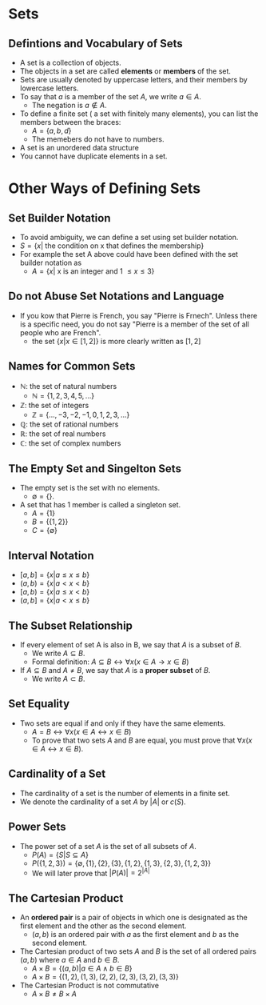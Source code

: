 # Sets
## Defintions and Vocabulary of Sets
- A set is a collection of objects.
- The objects in a set are called **elements** or **members** of the set.
- Sets are usually denoted by uppercase letters, and their members by lowercase letters.
- To say that $a$ is a member of the set $A$, we write $a \in A$.
  - The negation is $a \notin A$.
- To define a finite set ( a set with finitely many elements), you can list the members between the braces:
  - $A = \{a, b, d\}$
  - The memebers do not have to numbers.
- A set is an unordered data structure
- You cannot have duplicate elements in a set.

# Other Ways of Defining Sets
## Set Builder Notation
- To avoid ambiguity, we can define a set using set builder notation.
- $S = \{x |$ the condition on x that defines the membership$\}$
- For example the set A above could have been defined with the set builder notation as 
  - $A = \{x |$ x is an integer and 1 $\leq x \leq 3\}$

## Do not Abuse Set Notations and Language
- If you kow that Pierre is French, you say "Pierre is Frnech". Unless there is a specific need, you do not say "Pierre is a member of the set of all people who are French".
  - the set $\{x | x \in [1,2]\}$ is more clearly written as $[1,2]$

## Names for Common Sets
- $\mathbb{N}$: the set of natural numbers
  - $\mathbb{N} = \{1,2,3,4,5,...\}$
- $\mathbb{Z}$: the set of integers
  - $\mathbb{Z} = \{...,-3,-2,-1,0,1,2,3,...\}$
- $\mathbb{Q}$: the set of rational numbers
- $\mathbb{R}$: the set of real numbers
- $\mathbb{C}$: the set of complex numbers

## The Empty Set and Singelton Sets
- The empty set is the set with no elements.
  - $\emptyset = \{\}$.
- A set that has 1 member is called a singleton set.
  - $A = \{1\}$
  - $B = \{\{1,2\}\}$
  - $C = \{\emptyset\}$

## Interval Notation
- $[a,b] = \{x | a \leq x \leq b\}$
- $(a,b) = \{x | a < x < b\}$
- $[a,b) = \{x | a \leq x < b\}$
- $(a,b] = \{x | a < x \leq b\}$

## The Subset Relationship
- If every element of set A is also in B, we say that $A$ is a subset of $B$.
  - We write $A \subseteq B$.
  - Formal definition: $A \subseteq B \leftrightarrow \forall x (x \in A \rightarrow x \in B)$
- If $A \subseteq B$ and $A \neq B$, we say that $A$ is a **proper subset** of $B$.
  - We write $A \subset B$.

## Set Equality
- Two sets are equal if and only if they have the same elements.
  - $A = B \leftrightarrow \forall x (x \in A \leftrightarrow x \in B)$
  - To prove that two sets $A$ and $B$ are equal, you must prove that $\forall x (x \in A \leftrightarrow x \in B)$.

## Cardinality of a Set
- The cardinality of a set is the number of elements in a finite set.
- We denote the cardinality of a set $A$ by $|A|$ or $c(S)$.

## Power Sets
- The power set of a set $A$ is the set of all subsets of $A$.
  - $P(A) = \{S | S \subseteq A\}$
  - $P(\{1,2,3\}) = \{\emptyset, \{1\}, \{2\}, \{3\}, \{1,2\}, \{1,3\}, \{2,3\}, \{1,2,3\}\}$
  - We will later prove that $|P(A)| = 2^{|A|}$

## The Cartesian Product
- An **ordered pair** is a pair of objects in which one is designated as the first element and the other as the second element.
  - $(a,b)$ is an ordered pair with $a$ as the first element and $b$ as the second element.
- The Cartesian product of two sets $A$ and $B$ is the set of all ordered pairs $(a,b)$ where $a \in A$ and $b \in B$.
  - $A \times B = \{(a,b) | a \in A \land b \in B\}$
  - $A \times B = \{(1,2), (1,3), (2,2), (2,3), (3,2), (3,3)\}$
- The Cartesian Product is not commutative
  - $A \times B \neq B \times A$
